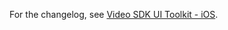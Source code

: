 For the changelog, see [Video SDK UI Toolkit - iOS](https://developers.zoom.us/changelog/ui-toolkit/ios/).
